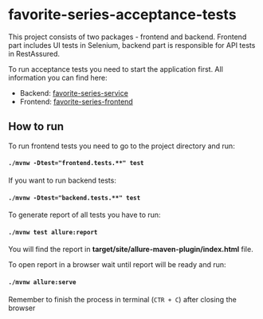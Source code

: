 # favorite-series-acceptance-tests

This project consists of two packages - frontend and backend. Frontend part includes UI tests in Selenium, 
backend part is responsible for API tests in RestAssured. 

To run acceptance tests you need to start the application first. All information you can find here:
- Backend: [favorite-series-service](https://github.com/bartekszerlag/favorite-series-service)
- Frontend: [favorite-series-frontend](https://github.com/bartekszerlag/favorite-series-frontend)

## How to run

To run frontend tests you need to go to the project directory and run:

#### `./mvnw -Dtest="frontend.tests.**" test`

If you want to run backend tests:

#### `./mvnw -Dtest="backend.tests.**" test`

To generate report of all tests you have to run:

#### `./mvnw test allure:report`

You will find the report in **target/site/allure-maven-plugin/index.html** file.

To open report in a browser wait until report will be ready and run:

#### `./mvnw allure:serve`

Remember to finish the process in terminal (`CTR + C`) after closing the browser
